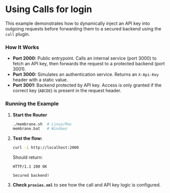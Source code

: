# Using Calls for login

This example demonstrates how to dynamically inject an API key into outgoing requests before forwarding them to a secured backend using the `call` plugin.

### **How It Works**

- **Port 2000:** Public entrypoint. Calls an internal service (port 3000) to fetch an API key, then forwards the request to a protected backend (port 3001).
- **Port 3000:** Simulates an authentication service. Returns an `X-Api-Key` header with a static value.
- **Port 3001:** Backend protected by API key. Access is only granted if the correct key (`ABCDE`) is present in the request header.

### **Running the Example**

1. **Start the Router**
   ```sh
   ./membrane.sh  # Linux/Mac  
   membrane.bat   # Windows  
   ```

2. **Test the flow:**
   ```sh
   curl -i http://localhost:2000
   ```

   Should return:
   ```
   HTTP/1.1 200 OK
 
   Secured backend!
   ```

3. **Check `proxies.xml`** to see how the call and API key logic is configured.